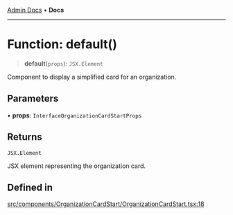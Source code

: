 [Admin Docs](/) • **Docs**

***

# Function: default()

> **default**(`props`): `JSX.Element`

Component to display a simplified card for an organization.

## Parameters

• **props**: `InterfaceOrganizationCardStartProps`

## Returns

`JSX.Element`

JSX element representing the organization card.

## Defined in

[src/components/OrganizationCardStart/OrganizationCardStart.tsx:18](https://github.com/PalisadoesFoundation/talawa-admin/blob/main/src/components/OrganizationCardStart/OrganizationCardStart.tsx#L18)
